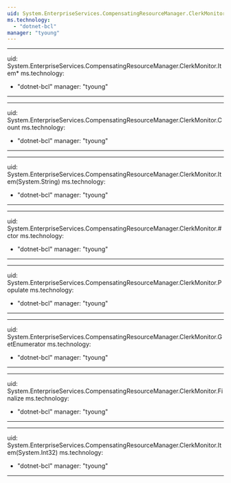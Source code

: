 ```yaml
---
uid: System.EnterpriseServices.CompensatingResourceManager.ClerkMonitor
ms.technology: 
  - "dotnet-bcl"
manager: "tyoung"
---
```


---
uid: System.EnterpriseServices.CompensatingResourceManager.ClerkMonitor.Item*
ms.technology: 
  - "dotnet-bcl"
manager: "tyoung"
---

---
uid: System.EnterpriseServices.CompensatingResourceManager.ClerkMonitor.Count
ms.technology: 
  - "dotnet-bcl"
manager: "tyoung"
---

---
uid: System.EnterpriseServices.CompensatingResourceManager.ClerkMonitor.Item(System.String)
ms.technology: 
  - "dotnet-bcl"
manager: "tyoung"
---

---
uid: System.EnterpriseServices.CompensatingResourceManager.ClerkMonitor.#ctor
ms.technology: 
  - "dotnet-bcl"
manager: "tyoung"
---

---
uid: System.EnterpriseServices.CompensatingResourceManager.ClerkMonitor.Populate
ms.technology: 
  - "dotnet-bcl"
manager: "tyoung"
---

---
uid: System.EnterpriseServices.CompensatingResourceManager.ClerkMonitor.GetEnumerator
ms.technology: 
  - "dotnet-bcl"
manager: "tyoung"
---

---
uid: System.EnterpriseServices.CompensatingResourceManager.ClerkMonitor.Finalize
ms.technology: 
  - "dotnet-bcl"
manager: "tyoung"
---

---
uid: System.EnterpriseServices.CompensatingResourceManager.ClerkMonitor.Item(System.Int32)
ms.technology: 
  - "dotnet-bcl"
manager: "tyoung"
---
